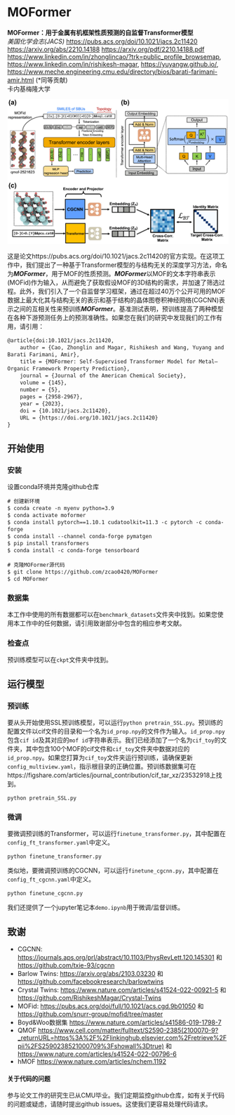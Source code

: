 # MOFormer

<strong>MOFormer：用于金属有机框架性质预测的自监督Transformer模型</strong> </br>
<em>美国化学会志(JACS)</em> https://pubs.acs.org/doi/10.1021/jacs.2c11420 https://arxiv.org/abs/2210.14188 https://arxiv.org/pdf/2210.14188.pdf </br>
https://www.linkedin.com/in/zhonglincao/?trk=public_profile_browsemap, https://www.linkedin.com/in/rishikesh-magar, https://yuyangw.github.io/, https://www.meche.engineering.cmu.edu/directory/bios/barati-farimani-amir.html (*同等贡献) </br>
卡内基梅隆大学 </br>

<img src="figs/pipeline.png" width="600">

这是论文https://pubs.acs.org/doi/10.1021/jacs.2c11420的官方实现。在这项工作中，我们提出了一种基于Transformer模型的与结构无关的深度学习方法，命名为<strong><em>MOFormer</em></strong>，用于MOF的性质预测。<strong><em>MOFormer</em></strong>以MOF的文本字符串表示(MOFid)作为输入，从而避免了获取假设MOF的3D结构的需求，并加速了筛选过程。此外，我们引入了一个自监督学习框架，通过在超过40万个公开可用的MOF数据上最大化其与结构无关的表示和基于结构的晶体图卷积神经网络(CGCNN)表示之间的互相关性来预训练<strong><em>MOFormer</em></strong>。基准测试表明，预训练提高了两种模型在各种下游预测任务上的预测准确性。如果您在我们的研究中发现我们的工作有用，请引用：

```
@article{doi:10.1021/jacs.2c11420,
    author = {Cao, Zhonglin and Magar, Rishikesh and Wang, Yuyang and Barati Farimani, Amir},
    title = {MOFormer: Self-Supervised Transformer Model for Metal–Organic Framework Property Prediction},
    journal = {Journal of the American Chemical Society},
    volume = {145},
    number = {5},
    pages = {2958-2967},
    year = {2023},
    doi = {10.1021/jacs.2c11420},
    URL = {https://doi.org/10.1021/jacs.2c11420}
}
```


## 开始使用

### 安装

设置conda环境并克隆github仓库

```
# 创建新环境
$ conda create -n myenv python=3.9
$ conda activate moformer
$ conda install pytorch==1.10.1 cudatoolkit=11.3 -c pytorch -c conda-forge
$ conda install --channel conda-forge pymatgen
$ pip install transformers
$ conda install -c conda-forge tensorboard

# 克隆MOFormer源代码
$ git clone https://github.com/zcao0420/MOFormer
$ cd MOFormer
```

### 数据集

本工作中使用的所有数据都可以在`benchmark_datasets`文件夹中找到。如果您使用本工作中的任何数据，请引用致谢部分中包含的相应参考文献。

### 检查点

预训练模型可以在`ckpt`文件夹中找到。

## 运行模型

### 预训练

要从头开始使用SSL预训练模型，可以运行`python pretrain_SSL.py`。预训练的配置文件以cif文件的目录和一个名为`id_prop.npy`的文件作为输入。`id_prop.npy`包含`cif id`及其对应的`mof id`字符串表示。我们已经添加了一个名为`cif_toy`的文件夹，其中包含100个MOF的cif文件和`cif_toy`文件夹中数据对应的`id_prop.npy`。如果您打算为`cif_toy`文件夹运行预训练，请确保更新`config_multiview.yaml`，指示根目录的正确位置。预训练数据集可在https://figshare.com/articles/journal_contribution/cif_tar_xz/23532918上找到。
```
python pretrain_SSL.py
```

### 微调

要微调预训练的Transformer，可以运行`finetune_transformer.py`，其中配置在`config_ft_transformer.yaml`中定义。
```
python finetune_transformer.py
```
类似地，要微调预训练的CGCNN，可以运行`finetune_cgcnn.py`，其中配置在`config_ft_cgcnn.yaml`中定义。
```
python finetune_cgcnn.py
```

我们还提供了一个jupyter笔记本`demo.ipynb`用于微调/监督训练。

## 致谢
- CGCNN: https://journals.aps.org/prl/abstract/10.1103/PhysRevLett.120.145301 和 https://github.com/txie-93/cgcnn
- Barlow Twins: https://arxiv.org/abs/2103.03230 和 https://github.com/facebookresearch/barlowtwins
- Crystal Twins: https://www.nature.com/articles/s41524-022-00921-5 和 https://github.com/RishikeshMagar/Crystal-Twins
- MOFid: https://pubs.acs.org/doi/full/10.1021/acs.cgd.9b01050 和 https://github.com/snurr-group/mofid/tree/master
- Boyd&Woo数据集 https://www.nature.com/articles/s41586-019-1798-7
- QMOF https://www.cell.com/matter/fulltext/S2590-2385(2100070-9?_returnURL=https%3A%2F%2Flinkinghub.elsevier.com%2Fretrieve%2Fpii%2FS2590238521000709%3Fshowall%3Dtrue) 和 https://www.nature.com/articles/s41524-022-00796-6
- hMOF https://www.nature.com/articles/nchem.1192

#### 关于代码的问题
参与论文工作的研究生已从CMU毕业。我们定期监控github仓库，如有关于代码的问题或疑虑，请随时提出github issues。这使我们更容易处理代码请求。
